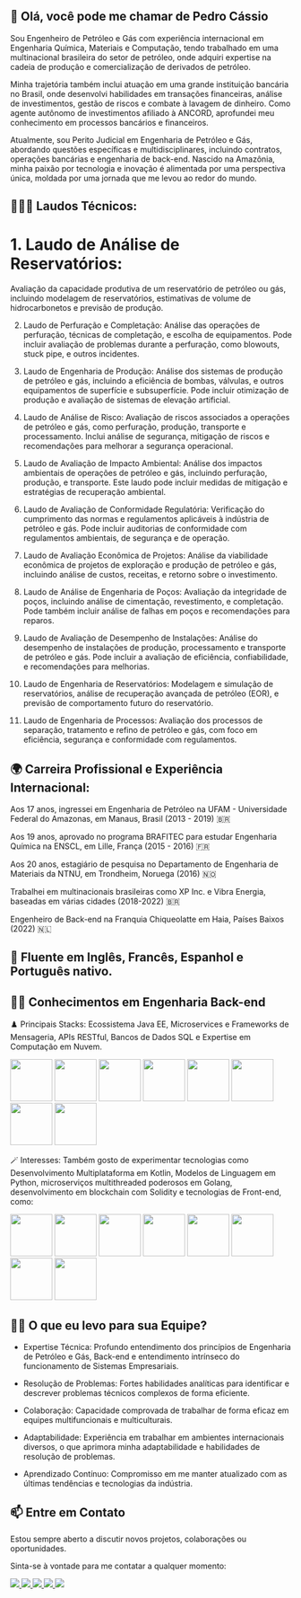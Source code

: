 👋 Olá, você pode me chamar de Pedro Cássio
-
Sou Engenheiro de Petróleo e Gás com experiência internacional em Engenharia Química, Materiais e Computação, tendo trabalhado em uma multinacional brasileira do setor de petróleo, onde adquiri expertise na cadeia de produção e comercialização de derivados de petróleo. 

Minha trajetória também inclui atuação em uma grande instituição bancária no Brasil, onde desenvolvi habilidades em transações financeiras, análise de investimentos, gestão de riscos e combate à lavagem de dinheiro. Como agente autônomo de investimentos afiliado à ANCORD, aprofundei meu conhecimento em processos bancários e financeiros. 

Atualmente, sou Perito Judicial em Engenharia de Petróleo e Gás, abordando questões específicas e multidisciplinares, incluindo contratos, operações bancárias e engenharia de back-end. Nascido na Amazônia, minha paixão por tecnologia e inovação é alimentada por uma perspectiva única, moldada por uma jornada que me levou ao redor do mundo.

👨🏾‍🎓 Laudos Técnicos:
-
<h1>1. Laudo de Análise de Reservatórios:</h1>
Avaliação da capacidade produtiva de um reservatório de petróleo ou gás, incluindo modelagem de reservatórios, estimativas de volume de hidrocarbonetos e previsão de produção.

2. Laudo de Perfuração e Completação:
Análise das operações de perfuração, técnicas de completação, e escolha de equipamentos. Pode incluir avaliação de problemas durante a perfuração, como blowouts, stuck pipe, e outros incidentes.

3. Laudo de Engenharia de Produção:
Análise dos sistemas de produção de petróleo e gás, incluindo a eficiência de bombas, válvulas, e outros equipamentos de superfície e subsuperfície. Pode incluir otimização de produção e avaliação de sistemas de elevação artificial.

4. Laudo de Análise de Risco:
Avaliação de riscos associados a operações de petróleo e gás, como perfuração, produção, transporte e processamento. Inclui análise de segurança, mitigação de riscos e recomendações para melhorar a segurança operacional.

6. Laudo de Avaliação de Impacto Ambiental:
Análise dos impactos ambientais de operações de petróleo e gás, incluindo perfuração, produção, e transporte. Este laudo pode incluir medidas de mitigação e estratégias de recuperação ambiental.

7. Laudo de Avaliação de Conformidade Regulatória:
Verificação do cumprimento das normas e regulamentos aplicáveis à indústria de petróleo e gás. Pode incluir auditorias de conformidade com regulamentos ambientais, de segurança e de operação.

8. Laudo de Avaliação Econômica de Projetos:
Análise da viabilidade econômica de projetos de exploração e produção de petróleo e gás, incluindo análise de custos, receitas, e retorno sobre o investimento.

9. Laudo de Análise de Engenharia de Poços:
Avaliação da integridade de poços, incluindo análise de cimentação, revestimento, e completação. Pode também incluir análise de falhas em poços e recomendações para reparos.

10. Laudo de Avaliação de Desempenho de Instalações:
Análise do desempenho de instalações de produção, processamento e transporte de petróleo e gás. Pode incluir a avaliação de eficiência, confiabilidade, e recomendações para melhorias.

11. Laudo de Engenharia de Reservatórios:
Modelagem e simulação de reservatórios, análise de recuperação avançada de petróleo (EOR), e previsão de comportamento futuro do reservatório.

12. Laudo de Engenharia de Processos:
Avaliação dos processos de separação, tratamento e refino de petróleo e gás, com foco em eficiência, segurança e conformidade com regulamentos.



🌍 Carreira Profissional e Experiência Internacional:
-
Aos 17 anos, ingressei em Engenharia de Petróleo na UFAM - Universidade Federal do Amazonas, em Manaus, Brasil (2013 - 2019) 🇧🇷

Aos 19 anos, aprovado no programa BRAFITEC para estudar Engenharia Química na ENSCL, em Lille, França (2015 - 2016) 🇫🇷

Aos 20 anos, estagiário de pesquisa no Departamento de Engenharia de Materiais da NTNU, em Trondheim, Noruega (2016) 🇳🇴

Trabalhei em multinacionais brasileiras como XP Inc. e Vibra Energia, baseadas em várias cidades (2018-2022) 🇧🇷

Engenheiro de Back-end na Franquia Chiqueolatte em Haia, Países Baixos (2022) 🇳🇱

<h2>💫 Fluente em Inglês, Francês, Espanhol e Português nativo.</h2>

🫶🏿 Conhecimentos em Engenharia Back-end
-
♟️ Principais Stacks: Ecossistema Java EE, Microservices e Frameworks de Mensageria, APIs RESTful, Bancos de Dados SQL e Expertise em Computação em Nuvem.

<div display= "inline" >
<img width='75' height='75' src="https://cdn.jsdelivr.net/gh/devicons/devicon@latest/icons/java/java-original-wordmark.svg" />   
<img width='75' height='75' src="https://cdn.jsdelivr.net/gh/devicons/devicon@latest/icons/spring/spring-original-wordmark.svg" />   
<img width='75' height='75' src="https://cdn.jsdelivr.net/gh/devicons/devicon@latest/icons/quarkus/quarkus-original.svg" />
<img width='75' height='75' src="https://cdn.jsdelivr.net/gh/devicons/devicon@latest/icons/hibernate/hibernate-original-wordmark.svg" />
<img width='75' height='75' src="https://cdn.jsdelivr.net/gh/devicons/devicon@latest/icons/apachekafka/apachekafka-original-wordmark.svg" />
<img width='75' height='75' src="https://cdn.jsdelivr.net/gh/devicons/devicon@latest/icons/postgresql/postgresql-original-wordmark.svg" />
<img width='75' height='75' src="https://cdn.jsdelivr.net/gh/devicons/devicon@latest/icons/amazonwebservices/amazonwebservices-original-wordmark.svg" />
<img width='75' height='75' src="https://cdn.jsdelivr.net/gh/devicons/devicon@latest/icons/googlecloud/googlecloud-original-wordmark.svg" />
</div>



🪄 Interesses: Também gosto de experimentar tecnologias como Desenvolvimento Multiplataforma em Kotlin, Modelos de Linguagem em Python, microserviços multithreaded poderosos em Golang, desenvolvimento em blockchain com Solidity e tecnologias de Front-end, como:

<div display="inline">
<img width='75' height='75' src="https://cdn.jsdelivr.net/gh/devicons/devicon@latest/icons/kotlin/kotlin-original-wordmark.svg" />
<img width='75' height='75' src="https://cdn.jsdelivr.net/gh/devicons/devicon@latest/icons/python/python-original-wordmark.svg" />
<img width='75' height='75' src="https://cdn.jsdelivr.net/gh/devicons/devicon@latest/icons/go/go-original-wordmark.svg" />
<img width='75' height='75' src="https://cdn.jsdelivr.net/gh/devicons/devicon@latest/icons/solidity/solidity-original.svg" />
<img width='75' height='75' src="https://cdn.jsdelivr.net/gh/devicons/devicon@latest/icons/javascript/javascript-original.svg" />      
<img width='75' height='75' src="https://cdn.jsdelivr.net/gh/devicons/devicon@latest/icons/typescript/typescript-original.svg" />
<img width='75' height='75' src="https://cdn.jsdelivr.net/gh/devicons/devicon@latest/icons/react/react-original-wordmark.svg" />
<img width='75' height='75' src="https://cdn.jsdelivr.net/gh/devicons/devicon@latest/icons/angular/angular-original.svg" />

</div>       



🥷🏼 O que eu levo para sua Equipe?
-

- Expertise Técnica: Profundo entendimento dos princípios de Engenharia de Petróleo e Gás, Back-end e entendimento intrínseco do funcionamento de Sistemas Empresariais.

- Resolução de Problemas: Fortes habilidades analíticas para identificar e descrever problemas técnicos complexos de forma eficiente.

- Colaboração: Capacidade comprovada de trabalhar de forma eficaz em equipes multifuncionais e multiculturais.

- Adaptabilidade: Experiência em trabalhar em ambientes internacionais diversos, o que aprimora minha adaptabilidade e habilidades de resolução de problemas.

- Aprendizado Contínuo: Compromisso em me manter atualizado com as últimas tendências e tecnologias da indústria.

📫 Entre em Contato
-
Estou sempre aberto a discutir novos projetos, colaborações ou oportunidades.

Sinta-se à vontade para me contatar a qualquer momento:

<div display="inline">
<a href="https://www.linkedin.com/in/pedrocassioamorim/">
<img src="https://img.shields.io/badge/linkedin-%230077B5.svg?style=for-the-badge&logo=linkedin&logoColor=white" />
</a>

<a href="https://www.instagram.com/pedrocasssio/">
<img src="https://img.shields.io/badge/Instagram-%23E4405F.svg?style=for-the-badge&logo=Instagram&logoColor=white" />
</a>

<a href="https://wa.me/5591992331623">
<img src="https://img.shields.io/badge/WhatsApp-25D366?style=for-the-badge&logo=whatsapp&logoColor=white" />
</a>


<a href="mailto:amorimpedrocassio@gmail.com">
<img src="https://img.shields.io/badge/Gmail-D14836?style=for-the-badge&logo=gmail&logoColor=white" />
</a>

<a href="mailto:amorimpedrocassio@hotmail.com">
<img src="https://img.shields.io/badge/Microsoft_Outlook-0078D4?style=for-the-badge&logo=microsoft-outlook&logoColor=white" />
</a>


</div>
